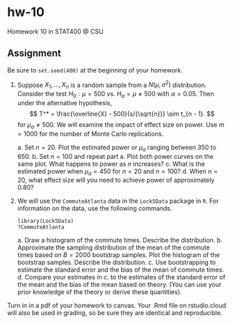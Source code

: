 # hw-10

Homework 10 in STAT400 @ CSU

## Assignment

Be sure to `set.seed(400)` at the beginning of your homework.

1. Suppose $X_1, \dots, X_{n}$ is a random sample from a $N(\mu, \sigma^2)$ distribution. Consider the test $H_0: \mu = 500$ vs. $H_a = \mu \not= 500$ with $\alpha = 0.05$. Then under the alternative hypothesis,
    $$
    T^* = \frac{\overline{X} - 500}{s/{\sqrt{n}}} \sim t_{n - 1}.
    $$
    for $\mu_a \not= 500$. We will examine the impact of effect size on power. Use $m = 1000$ for the number of Monte Carlo replications.
    
    a. Set $n = 20$. Plot the estimated power or $\mu_a$ ranging between $350$ to $650$.
    b. Set $n = 100$ and repeat part a. Plot both power curves on the same plot. What happens to power as $n$ increases?
    c. What is the estimated power when $\mu_a = 450$ for $n = 20$ and $n = 100$?
    d. When $n = 20$, what effect size will you need to achieve power of approximately $0.80$?
    
2. We will use the `CommuteAtlanta` data in the `Lock5Data` package in `R`. For information on the data, use the following commands.
    
    ```
    library(Lock5Data)
    ?CommuteAtlanta
    ```
    
    a. Draw a histogram of the commute times. Describe the distribution.
    b. Approximate the sampling distribution of the mean of the commute times based on $B = 2000$ bootstrap samples. Plot the histogram of the bootstrap samples. Describe the distribution.
    c. Use bootstrapping to estimate the standard error and the bias of the mean of commute times.
    d. Compare your estimates in c. to the estimates of the standard error of the mean and the bias of the mean based on theory. (You can use your prior knowledge of the theory or derive these quantities).

Turn in in a pdf of your homework to canvas. Your .Rmd file on rstudio.cloud will also be used in grading, so be sure they are identical and reproducible.

